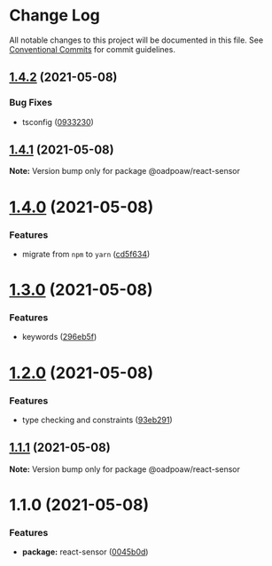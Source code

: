 # Change Log

All notable changes to this project will be documented in this file.
See [Conventional Commits](https://conventionalcommits.org) for commit guidelines.

## [1.4.2](https://github.com/oadpoaw/packages/compare/@oadpoaw/react-sensor@1.4.1...@oadpoaw/react-sensor@1.4.2) (2021-05-08)


### Bug Fixes

* tsconfig ([0933230](https://github.com/oadpoaw/packages/commit/09332301b0abf4b7c03f5ac9066eef6a2f32a2d0))





## [1.4.1](https://github.com/oadpoaw/packages/compare/@oadpoaw/react-sensor@1.4.0...@oadpoaw/react-sensor@1.4.1) (2021-05-08)

**Note:** Version bump only for package @oadpoaw/react-sensor





# [1.4.0](https://github.com/oadpoaw/packages/compare/@oadpoaw/react-sensor@1.3.0...@oadpoaw/react-sensor@1.4.0) (2021-05-08)


### Features

* migrate from `npm` to `yarn` ([cd5f634](https://github.com/oadpoaw/packages/commit/cd5f6344bda42c4f1b8fb6f8f877400a426e32d3))





# [1.3.0](https://github.com/oadpoaw/packages/compare/@oadpoaw/react-sensor@1.2.0...@oadpoaw/react-sensor@1.3.0) (2021-05-08)


### Features

* keywords ([296eb5f](https://github.com/oadpoaw/packages/commit/296eb5f2d393427cc9c5ec37890a668af1c8afff))





# [1.2.0](https://github.com/oadpoaw/packages/compare/@oadpoaw/react-sensor@1.1.1...@oadpoaw/react-sensor@1.2.0) (2021-05-08)


### Features

* type checking and constraints ([93eb291](https://github.com/oadpoaw/packages/commit/93eb29188d627b36e1bcf152ebbbb4e8886604f2))





## [1.1.1](https://github.com/oadpoaw/packages/compare/@oadpoaw/react-sensor@1.1.0...@oadpoaw/react-sensor@1.1.1) (2021-05-08)

**Note:** Version bump only for package @oadpoaw/react-sensor





# 1.1.0 (2021-05-08)


### Features

* **package:** react-sensor ([0045b0d](https://github.com/oadpoaw/packages/commit/0045b0d5befd54c896b1abfb72c12b3bdceb7cb0))
